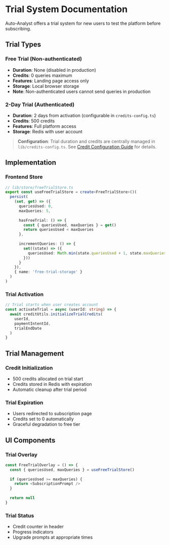 # Trial System Documentation

Auto-Analyst offers a trial system for new users to test the platform before subscribing.

## Trial Types

### Free Trial (Non-authenticated) 
- **Duration**: None (disabled in production)
- **Credits**: 0 queries maximum  
- **Features**: Landing page access only
- **Storage**: Local browser storage
- **Note**: Non-authenticated users cannot send queries in production

### 2-Day Trial (Authenticated)
- **Duration**: 2 days from activation (configurable in `credits-config.ts`)
- **Credits**: 500 credits
- **Features**: Full platform access
- **Storage**: Redis with user account

> **Configuration**: Trial duration and credits are centrally managed in `lib/credits-config.ts`. See [Credit Configuration Guide](./credit-configuration.md) for details.

## Implementation

### Frontend Store
```typescript
// lib/store/freeTrialStore.ts
export const useFreeTrialStore = create<FreeTrialStore>()(
  persist(
    (set, get) => ({
      queriesUsed: 0,
      maxQueries: 5,
      
      hasFreeTrial: () => {
        const { queriesUsed, maxQueries } = get()
        return queriesUsed < maxQueries
      },
      
      incrementQueries: () => {
        set((state) => ({
          queriesUsed: Math.min(state.queriesUsed + 1, state.maxQueries)
        }))
      }
    }),
    { name: 'free-trial-storage' }
  )
)
```

### Trial Activation
```typescript
// Trial starts when user creates account
const activateTrial = async (userId: string) => {
  await creditUtils.initializeTrialCredits(
    userId, 
    paymentIntentId, 
    trialEndDate
  )
}
```

## Trial Management

### Credit Initialization
- 500 credits allocated on trial start
- Credits stored in Redis with expiration
- Automatic cleanup after trial period

### Trial Expiration
- Users redirected to subscription page
- Credits set to 0 automatically
- Graceful degradation to free tier

## UI Components

### Trial Overlay
```typescript
const FreeTrialOverlay = () => {
  const { queriesUsed, maxQueries } = useFreeTrialStore()
  
  if (queriesUsed >= maxQueries) {
    return <SubscriptionPrompt />
  }
  
  return null
}
```

### Trial Status
- Credit counter in header
- Progress indicators
- Upgrade prompts at appropriate times 